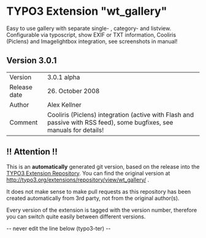 # TYPO3 Extension "wt_gallery"
Easy to use gallery with separate single- , category- and listview. Configurable via typoscript, show EXIF or TXT information, Cooliris (Piclens) and Imagelightbox integration, see screenshots in manual!

## Version 3.0.1




<table>
	<tr><td>Version</td><td>3.0.1 alpha</td></tr>
	<tr><td>Release date</td><td>26. October 2008</td></tr>
	<tr><td>Author</td><td>Alex Kellner</td></tr>
	<tr><td>Comment</td><td>Cooliris (Piclens) integration (active with Flash and passive with RSS feed), some bugfixes, see manuals for details!</td></tr>
</table>

## !! Attention !!
This is an **automatically** generated git version, based on the release into the [TYPO3 Extension Repository](http://www.typo3.org/extensions/).
You can find the original version at http://typo3.org/extensions/repository/view/wt_gallery/ .

It does not make sense to make pull requests as this repository has been created automatically from 3rd party, not from the original author(s).

Every version of the extension is tagged with the version number, therefore you can switch quite easily between different versions.


-- never edit the line below (typo3-ter) --